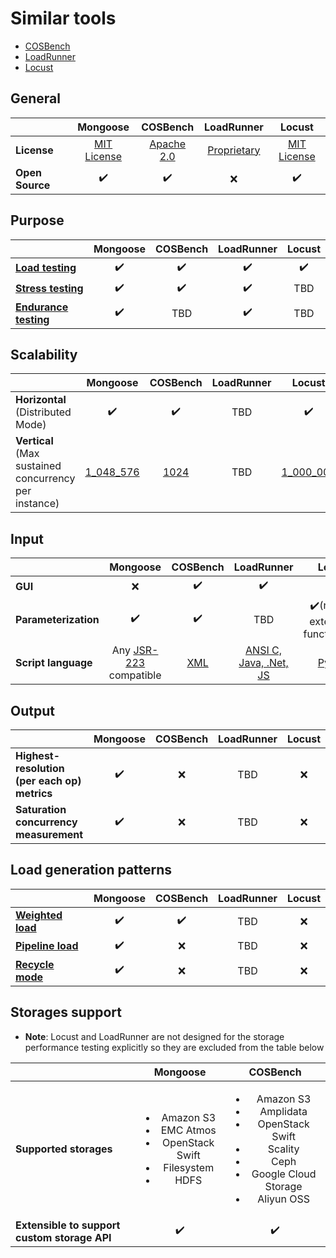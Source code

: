 # Similar tools
* [COSBench](https://github.com/intel-cloud/cosbench)
* [LoadRunner](https://software.microfocus.com/en-us/products/loadrunner-load-testing/overview)
* [Locust](https://locust.io/)

## General
|                   | Mongoose  | COSBench | LoadRunner         | Locust |
| ---               | :---:     | :---:    | :---:              | :---:  |
|**License**        |[MIT License](../LICENSE)|[Apache 2.0](https://github.com/intel-cloud/cosbench/blob/master/LICENSE)|[Proprietary](https://en.wikipedia.org/wiki/LoadRunner)|[MIT License](https://github.com/locustio/locust/blob/master/LICENSE)|
|**Open Source**    |:heavy_check_mark:|:heavy_check_mark:    |:x:|  :heavy_check_mark:|

## Purpose
|                   | Mongoose  | COSBench | LoadRunner | Locust |
| ---               | :---:     | :---:    | :---:      | :---:  |
|**[Load testing](https://en.wikipedia.org/wiki/Load_testing)** |:heavy_check_mark:|:heavy_check_mark:|:heavy_check_mark:|:heavy_check_mark:|
|**[Stress testing](https://en.wikipedia.org/wiki/Stress_testing)** |:heavy_check_mark:|:heavy_check_mark:|:heavy_check_mark:| TBD |
|**[Endurance testing](https://en.wikipedia.org/wiki/Soak_testing)**|:heavy_check_mark:| TBD |:heavy_check_mark:| TBD |

## Scalability
|                                                    | Mongoose  | COSBench | LoadRunner | Locust |
| ---                                                | :---:     | :---:    | :---:      | :---:  |
|**Horizontal** (Distributed Mode)                 |:heavy_check_mark:|:heavy_check_mark:| TBD |:heavy_check_mark:|
|**Vertical** (Max sustained concurrency per instance)|[1_048_576](https://github.com/emc-mongoose/mongoose/blob/feature-v4-doc/doc/features.md#12-fibers)|[1024](http://cosbench.1094679.n5.nabble.com/how-many-connections-users-can-cosbench-create-to-test-one-swift-storage-tp325p326.html)| TBD |[1_000_000](https://locust.io/)|

## Input
|                  | Mongoose  | COSBench | LoadRunner | Locust |
| ---              | :---:     | :---:    | :---:      | :---:  |
|**GUI**           |:x:|:heavy_check_mark:|:heavy_check_mark:|:heavy_check_mark:|
|**Parameterization**|:heavy_check_mark:| :heavy_check_mark: | TBD |:heavy_check_mark:(need to extend the functionality)|
|**Script language**| Any [JSR-223](https://en.wikipedia.org/wiki/Scripting_for_the_Java_Platform) compatible |[XML](https://en.wikipedia.org/wiki/XML)|[ANSI C, Java, .Net, JS](https://en.wikipedia.org/wiki/LoadRunner)|[Python](https://en.wikipedia.org/wiki/Python)|

## Output
|                                        | Mongoose  | COSBench | LoadRunner | Locust |
| ---                                    | :---:     | :---:    | :---:      | :---:  |
|**Highest-resolution (per each op) metrics**|:heavy_check_mark:|:x:| TBD |:x:|
|**Saturation concurrency measurement**  |:heavy_check_mark:|:x:| TBD |:x:|

## Load generation patterns
|                       | Mongoose  | COSBench | LoadRunner | Locust |
| ---                   | :---:     | :---:    | :---:      | :---:  |
|**[Weighted load](design/weighted_load.md)**|:heavy_check_mark:| :heavy_check_mark:| TBD |:x:|
|**[Pipeline load](design/pipeline_load.md)**|:heavy_check_mark:| :x:| TBD |:x:|
|**[Recycle mode](design/recycle_mode.md)**|:heavy_check_mark: |:x:| TBD |:x:|

## Storages support

* **Note**: Locust and LoadRunner are not designed for the storage performance testing explicitly so they are excluded
from the table below

|                                            | Mongoose  | COSBench |
| ---                                        | :---:     | :---:    |
|**Supported storages**                      |<ul><li>Amazon S3</li><li>EMC Atmos</li><li>OpenStack Swift</li><li>Filesystem</li><li>HDFS</li><ul>|<ul><li>Amazon S3</li><li>Amplidata</li><li>OpenStack Swift</li><li>Scality</li><li>Ceph</li><li>Google Cloud Storage</li><li>Aliyun OSS</li><ul>|
|**Extensible to support custom storage API**|  :heavy_check_mark:   | :heavy_check_mark: |
